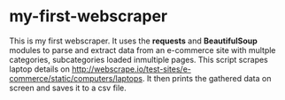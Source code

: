 # my-first-webscraper
This is my first webscraper. It uses  the **requests** and **BeautifulSoup** modules to parse
and extract data from an e-commerce site with multple categories, subcategories loaded inmultiple pages.
This script scrapes laptop details on http://webscrape.io/test-sites/e-commerce/static/computers/laptops.
It then prints the gathered data on screen and saves it to a csv file.
